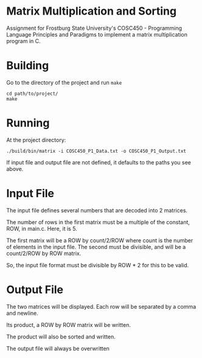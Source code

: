 # Matrix Multiplication and Sorting
Assignment for Frostburg State University's COSC450 - Programming Language
Principles and Paradigms to implement a matrix multiplication program in C.

# Building
Go to the directory of the project and run `make`

    cd path/to/project/
    make

# Running
At the project directory:

    ./build/bin/matrix -i COSC450_P1_Data.txt -o COSC450_P1_Output.txt

If input file and output file are not defined, it defaults to the paths you see
above.  

# Input File
The input file defines several numbers that are decoded into 2 matrices.

The number of rows in the first matrix must be a multiple of the constant, ROW,
in main.c. Here, it is 5.

The first matrix will be a ROW by count/2/ROW where count is the number of
elements in the input file. The second must be divisible, and will be a
count/2/ROW by ROW matrix.

So, the input file format must be divisible by ROW * 2 for this to be valid.

# Output File
The two matrices will be displayed. Each row will be separated by a comma and
newline.

Its product, a ROW by ROW matrix will be written.

The product will also be sorted and written.

The output file will always be overwritten

